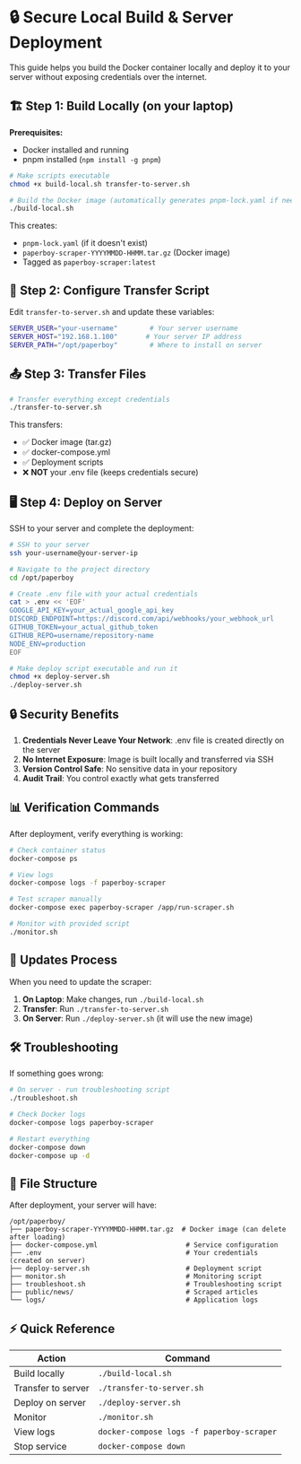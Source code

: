 # 🔒 Secure Local Build & Server Deployment

This guide helps you build the Docker container locally and deploy it to your server without exposing credentials over the internet.

## 🏗️ **Step 1: Build Locally (on your laptop)**

**Prerequisites:**
- Docker installed and running
- pnpm installed (`npm install -g pnpm`)

```bash
# Make scripts executable
chmod +x build-local.sh transfer-to-server.sh

# Build the Docker image (automatically generates pnpm-lock.yaml if needed)
./build-local.sh
```

This creates:
- `pnpm-lock.yaml` (if it doesn't exist)
- `paperboy-scraper-YYYYMMDD-HHMM.tar.gz` (Docker image)
- Tagged as `paperboy-scraper:latest`

## 📡 **Step 2: Configure Transfer Script**

Edit `transfer-to-server.sh` and update these variables:
```bash
SERVER_USER="your-username"        # Your server username
SERVER_HOST="192.168.1.100"       # Your server IP address
SERVER_PATH="/opt/paperboy"        # Where to install on server
```

## 📤 **Step 3: Transfer Files**

```bash
# Transfer everything except credentials
./transfer-to-server.sh
```

This transfers:
- ✅ Docker image (tar.gz)
- ✅ docker-compose.yml
- ✅ Deployment scripts
- ❌ **NOT** your .env file (keeps credentials secure)

## 🖥️ **Step 4: Deploy on Server**

SSH to your server and complete the deployment:

```bash
# SSH to your server
ssh your-username@your-server-ip

# Navigate to the project directory
cd /opt/paperboy

# Create .env file with your actual credentials
cat > .env << 'EOF'
GOOGLE_API_KEY=your_actual_google_api_key
DISCORD_ENDPOINT=https://discord.com/api/webhooks/your_webhook_url
GITHUB_TOKEN=your_actual_github_token
GITHUB_REPO=username/repository-name
NODE_ENV=production
EOF

# Make deploy script executable and run it
chmod +x deploy-server.sh
./deploy-server.sh
```

## 🔒 **Security Benefits**

1. **Credentials Never Leave Your Network**: .env file is created directly on the server
2. **No Internet Exposure**: Image is built locally and transferred via SSH
3. **Version Control Safe**: No sensitive data in your repository
4. **Audit Trail**: You control exactly what gets transferred

## 📊 **Verification Commands**

After deployment, verify everything is working:

```bash
# Check container status
docker-compose ps

# View logs
docker-compose logs -f paperboy-scraper

# Test scraper manually
docker-compose exec paperboy-scraper /app/run-scraper.sh

# Monitor with provided script
./monitor.sh
```

## 🔄 **Updates Process**

When you need to update the scraper:

1. **On Laptop**: Make changes, run `./build-local.sh`
2. **Transfer**: Run `./transfer-to-server.sh` 
3. **On Server**: Run `./deploy-server.sh` (it will use the new image)

## 🛠️ **Troubleshooting**

If something goes wrong:

```bash
# On server - run troubleshooting script
./troubleshoot.sh

# Check Docker logs
docker-compose logs paperboy-scraper

# Restart everything
docker-compose down
docker-compose up -d
```

## 📁 **File Structure**

After deployment, your server will have:
```
/opt/paperboy/
├── paperboy-scraper-YYYYMMDD-HHMM.tar.gz  # Docker image (can delete after loading)
├── docker-compose.yml                      # Service configuration
├── .env                                    # Your credentials (created on server)
├── deploy-server.sh                        # Deployment script
├── monitor.sh                              # Monitoring script
├── troubleshoot.sh                         # Troubleshooting script
├── public/news/                            # Scraped articles
└── logs/                                   # Application logs
```

## ⚡ **Quick Reference**

| Action | Command |
|--------|---------|
| Build locally | `./build-local.sh` |
| Transfer to server | `./transfer-to-server.sh` |
| Deploy on server | `./deploy-server.sh` |
| Monitor | `./monitor.sh` |
| View logs | `docker-compose logs -f paperboy-scraper` |
| Stop service | `docker-compose down` |
